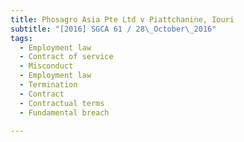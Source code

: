 ```yaml
---
title: Phosagro Asia Pte Ltd v Piattchanine, Iouri 
subtitle: "[2016] SGCA 61 / 28\_October\_2016"
tags:
  - Employment law
  - Contract of service
  - Misconduct
  - Employment law
  - Termination
  - Contract
  - Contractual terms
  - Fundamental breach

---
```


